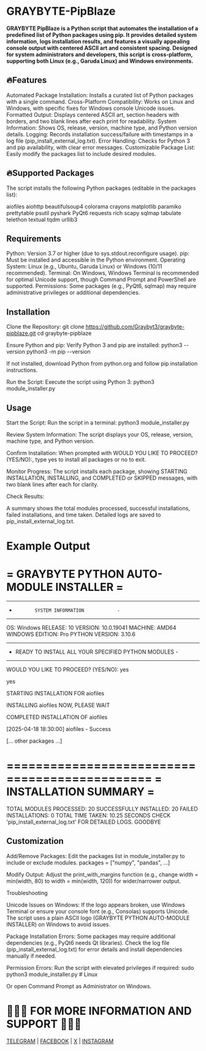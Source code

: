 # GRAYBYTE-PipBlaze


**GRAYBYTE PipBlaze is a Python script that automates the installation of a predefined list of Python packages using pip. It provides detailed system information, logs installation results, and features a visually appealing console output with centered ASCII art and consistent spacing. Designed for system administrators and developers, this script is cross-platform, supporting both Linux (e.g., Garuda Linux) and Windows environments.**


## 🔥Features

Automated Package Installation: Installs a curated list of Python packages with a single command.
Cross-Platform Compatibility: Works on Linux and Windows, with specific fixes for Windows console Unicode issues.
Formatted Output: Displays centered ASCII art, section headers with borders, and two blank lines after each print for readability.
System Information: Shows OS, release, version, machine type, and Python version details.
Logging: Records installation success/failure with timestamps in a log file (pip_install_external_log.txt).
Error Handling: Checks for Python 3 and pip availability, with clear error messages.
Customizable Package List: Easily modify the packages list to include desired modules.



## 🔥Supported Packages
The script installs the following Python packages (editable in the packages list):

aiofiles
aiohttp
beautifulsoup4
colorama
crayons
matplotlib
paramiko
prettytable
psutil
pyshark
PyQt6
requests
rich
scapy
sqlmap
tabulate
telethon
textual
tqdm
urllib3

## Requirements

Python: Version 3.7 or higher (due to sys.stdout.reconfigure usage).
pip: Must be installed and accessible in the Python environment.
Operating System: Linux (e.g., Ubuntu, Garuda Linux) or Windows (10/11 recommended).
Terminal: On Windows, Windows Terminal is recommended for optimal Unicode support, though Command Prompt and PowerShell are supported.
Permissions: Some packages (e.g., PyQt6, sqlmap) may require administrative privileges or additional dependencies.

## Installation

Clone the Repository:
git clone https://github.com/Graybyt3/graybyte-pipblaze.git
cd graybyte-pipblaze


Ensure Python and pip: Verify Python 3 and pip are installed:
python3 --version
python3 -m pip --version

If not installed, download Python from python.org and follow pip installation instructions.

Run the Script: Execute the script using Python 3:
python3 module_installer.py



## Usage

Start the Script: Run the script in a terminal:
python3 module_installer.py


Review System Information: The script displays your OS, release, version, machine type, and Python version.

Confirm Installation: When prompted with WOULD YOU LIKE TO PROCEED? (YES/NO):, type yes to install all packages or no to exit.

Monitor Progress: The script installs each package, showing STARTING INSTALLATION, INSTALLING, and COMPLETED or SKIPPED messages, with two blank lines after each for clarity.

Check Results:

A summary shows the total modules processed, successful installations, failed installations, and time taken.
Detailed logs are saved to pip_install_external_log.txt.



Example Output
=================================================================
=             GRAYBYTE PYTHON AUTO-MODULE INSTALLER             =
=================================================================


----------------------------------------
-            SYSTEM INFORMATION            -
----------------------------------------
  OS: Windows
  RELEASE: 10
  VERSION: 10.0.19041
  MACHINE: AMD64
  WINDOWS EDITION: Pro
  PYTHON VERSION: 3.10.6


----------------------------------------
- READY TO INSTALL ALL YOUR SPECIFIED PYTHON MODULES -
----------------------------------------
WOULD YOU LIKE TO PROCEED? (YES/NO): yes

yes


STARTING INSTALLATION FOR aiofiles


INSTALLING aiofiles NOW, PLEASE WAIT


COMPLETED INSTALLATION OF aiofiles


[2025-04-18 18:30:00] aiofiles - Success


[... other packages ...]

==============================================
=            INSTALLATION SUMMARY            =
==============================================
  TOTAL MODULES PROCESSED: 20
  SUCCESSFULLY INSTALLED: 20
  FAILED INSTALLATIONS: 0
  TOTAL TIME TAKEN: 10.25 SECONDS
CHECK 'pip_install_external_log.txt' FOR DETAILED LOGS. GOODBYE



## Customization

Add/Remove Packages: Edit the packages list in module_installer.py to include or exclude modules.
packages = ["numpy", "pandas", ...]


Modify Output: Adjust the print_with_margins function (e.g., change width = min(width, 80) to width = min(width, 120)) for wider/narrower output.


Troubleshooting

Unicode Issues on Windows: If the logo appears broken, use Windows Terminal or ensure your console font (e.g., Consolas) supports Unicode. The script uses a plain ASCII logo (GRAYBYTE PYTHON AUTO-MODULE INSTALLER) on Windows to avoid issues.

Package Installation Errors: Some packages may require additional dependencies (e.g., PyQt6 needs Qt libraries). Check the log file (pip_install_external_log.txt) for error details and install dependencies manually if needed.

Permission Errors: Run the script with elevated privileges if required:
sudo python3 module_installer.py  # Linux

Or open Command Prompt as Administrator on Windows.


# 👨🏻‍💻 FOR MORE INFORMATION AND SUPPORT 👨🏻‍💻

[TELEGRAM](https://t.me/rex_cc) | 
[FACEBOOK](https://www.facebook.com/graybyt3) | 
[X](https://x.com/gray_byte) | 
[INSTAGRAM](https://www.instagram.com/gray_byte)
